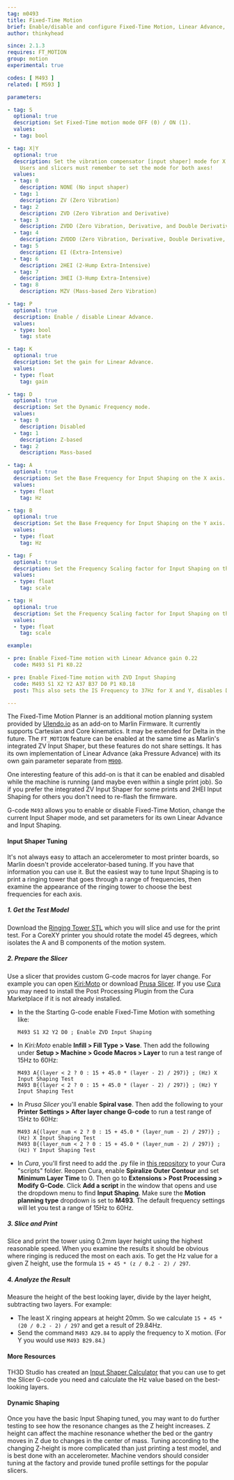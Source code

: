 ```yaml
---
tag: m0493
title: Fixed-Time Motion
brief: Enable/disable and configure Fixed-Time Motion, Linear Advance, and Input Shaping
author: thinkyhead

since: 2.1.3
requires: FT_MOTION
group: motion
experimental: true

codes: [ M493 ]
related: [ M593 ]

parameters:

- tag: S
  optional: true
  description: Set Fixed-Time motion mode OFF (0) / ON (1).
  values:
  - tag: bool

- tag: X|Y
  optional: true
  description: Set the vibration compensator [input shaper] mode for X / Y axis. Note.
    Users and slicers must remember to set the mode for both axes!
  values:
  - tag: 0
    description: NONE (No input shaper)
  - tag: 1
    description: ZV (Zero Vibration)
  - tag: 2
    description: ZVD (Zero Vibration and Derivative)
  - tag: 3
    description: ZVDD (Zero Vibration, Derivative, and Double Derivative)
  - tag: 4
    description: ZVDDD (Zero Vibration, Derivative, Double Derivative, and Triple Derivative)
  - tag: 5
    description: EI (Extra-Intensive)
  - tag: 6
    description: 2HEI (2-Hump Extra-Intensive)
  - tag: 7
    description: 3HEI (3-Hump Extra-Intensive)
  - tag: 8
    description: MZV (Mass-based Zero Vibration)

- tag: P
  optional: true
  description: Enable / disable Linear Advance.
  values:
  - type: bool
    tag: state

- tag: K
  optional: true
  description: Set the gain for Linear Advance.
  values:
  - type: float
    tag: gain

- tag: D
  optional: true
  description: Set the Dynamic Frequency mode.
  values:
  - tag: 0
    description: Disabled
  - tag: 1
    description: Z-based
  - tag: 2
    description: Mass-based

- tag: A
  optional: true
  description: Set the Base Frequency for Input Shaping on the X axis.
  values:
  - type: float
    tag: Hz

- tag: B
  optional: true
  description: Set the Base Frequency for Input Shaping on the Y axis.
  values:
  - type: float
    tag: Hz

- tag: F
  optional: true
  description: Set the Frequency Scaling factor for Input Shaping on the X axis.
  values:
  - type: float
    tag: scale

- tag: H
  optional: true
  description: Set the Frequency Scaling factor for Input Shaping on the Y axis.
  values:
  - type: float
    tag: scale

example:

- pre: Enable Fixed-Time motion with Linear Advance gain 0.22
  code: M493 S1 P1 K0.22

- pre: Enable Fixed-Time motion with ZVD Input Shaping
  code: M493 S1 X2 Y2 A37 B37 D0 P1 K0.18
  post: This also sets the IS Frequency to 37Hz for X and Y, disables Dynamic Frequency mode, and enables Linear Advance with a gain of 0.18.

---
```

The Fixed-Time Motion Planner is an additional motion planning system provided by [Ulendo.io](//www.ulendo.io/) as an add-on to Marlin Firmware. It currently supports Cartesian and Core kinematics. It may be extended for Delta in the future. The `FT_MOTION` feature can be enabled at the same time as Marlin's integrated ZV Input Shaper, but these features do not share settings. It has its own implementation of Linear Advance (aka Pressure Advance) with its own gain parameter separate from [`M900`](/docs/gcode/M900.html).

One interesting feature of this add-on is that it can be enabled and disabled while the machine is running (and maybe even within a single print job). So if you prefer the integrated ZV Input Shaper for some prints and 2HEI Input Shaping for others you don't need to re-flash the firmware.

G-code `M493` allows you to enable or disable Fixed-Time Motion, change the current Input Shaper mode, and set parameters for its own Linear Advance and Input Shaping.

#### Input Shaper Tuning
It's not always easy to attach an accelerometer to most printer boards, so Marlin doesn't provide accelerator-based tuning. If you have that information you can use it. But the easiest way to tune Input Shaping is to print a ringing tower that goes through a range of frequencies, then examine the appearance of the ringing tower to choose the best frequencies for each axis.

##### 1. Get the Test Model
Download the [Ringing Tower STL](/assets/stl/ringing_tower.stl) which you will slice and use for the print test. For a CoreXY printer you should rotate the model 45 degrees, which isolates the A and B components of the motion system.

##### 2. Prepare the Slicer
Use a slicer that provides custom G-code macros for layer change. For example you can open [Kiri:Moto](//grid.space/kiri/) or download [Prusa Slicer](//www.prusa3d.com/page/prusaslicer_424). If you use [Cura](//ultimaker.com/software/ultimaker-cura) you may need to install the Post Processing Plugin from the Cura Marketplace if it is not already installed.

- In the the Starting G-code enable Fixed-Time Motion with something like:
  ```
  M493 S1 X2 Y2 D0 ; Enable ZVD Input Shaping
  ```

- In *Kiri:Moto* enable **Infill > Fill Type > Vase**. Then add the following under **Setup > Machine > Gcode Macros > Layer** to run a test range of 15Hz to 60Hz:

  ```
  M493 A{(layer < 2 ? 0 : 15 + 45.0 * (layer - 2) / 297)} ; (Hz) X Input Shaping Test
  M493 B{(layer < 2 ? 0 : 15 + 45.0 * (layer - 2) / 297)} ; (Hz) Y Input Shaping Test
  ```

- In *Prusa Slicer* you'll enable **Spiral vase**. Then add the following to your **Printer Settings > After layer change G-code** to run a test range of 15Hz to 60Hz:

  ```
  M493 A{(layer_num < 2 ? 0 : 15 + 45.0 * (layer_num - 2) / 297)} ; (Hz) X Input Shaping Test
  M493 B{(layer_num < 2 ? 0 : 15 + 45.0 * (layer_num - 2) / 297)} ; (Hz) Y Input Shaping Test
  ```

- In *Cura*, you'll first need to add the .py file in [this repository](//www.github.com/dsdanielko/cura-ringing-tower-script/) to your Cura "scripts" folder. Reopen Cura, enable **Spiralize Outer Contour** and set **Minimum Layer Time** to 0. Then go to **Extensions > Post Processing > Modify G-Code**. Click **Add a script** in the window that opens and use the dropdown menu to find **Input Shaping**. Make sure the **Motion planning type** dropdown is set to **M493**. The default frequency settings will let you test a range of 15Hz to 60Hz.

##### 3. Slice and Print
Slice and print the tower using 0.2mm layer height using the highest reasonable speed. When you examine the results it should be obvious where ringing is reduced the most on each axis. To get the Hz value for a given Z height, use the formula `15 + 45 * (z / 0.2 - 2) / 297`.

##### 4. Analyze the Result
Measure the height of the best looking layer, divide by the layer height, subtracting two layers. For example:
- The least X ringing appears at height 20mm. So we calculate `15 + 45 * (20 / 0.2 - 2) / 297` and get a result of 29.84Hz.
- Send the command `M493 A29.84` to apply the frequency to X motion. (For Y you would use `M493 B29.84`.)

#### More Resources
TH3D Studio has created an [Input Shaper Calculator](//www.th3dstudio.com/marlin-input-shaping-calculator/) that you can use to get the Slicer G-code you need and calculate the Hz value based on the best-looking layers.

#### Dynamic Shaping
Once you have the basic Input Shaping tuned, you may want to do further testing to see how the resonance changes as the Z height increases. Z height can affect the machine resonance whether the bed or the gantry moves in Z due to changes in the center of mass. Tuning according to the changing Z-height is more complicated than just printing a test model, and is best done with an accelerometer. Machine vendors should consider tuning at the factory and provide tuned profile settings for the popular slicers.
